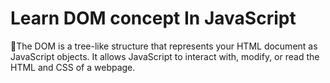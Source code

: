 # Learn DOM concept In JavaScript
🌟The DOM is a tree-like structure that represents your HTML document as JavaScript objects. It allows JavaScript to interact with, modify, or read the HTML and CSS of a webpage.

